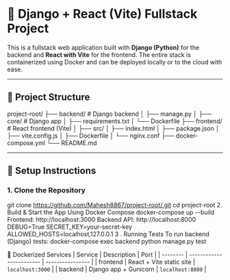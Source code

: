 # 🧩 Django + React (Vite) Fullstack Project

This is a fullstack web application built with **Django (Python)** for the backend and **React with Vite** for the frontend. The entire stack is containerized using Docker and can be deployed locally or to the cloud with ease.

---

## 📁 Project Structure

project-root/
├── backend/ # Django backend
│ ├── manage.py
│ ├── core/ # Django app
│ ├── requirements.txt
│ └── Dockerfile
├── frontend/ # React frontend (Vite)
│ ├── src/
│ ├── index.html
│ ├── package.json
│ ├── vite.config.js
│ ├── Dockerfile
│ └── nginx.conf
├── docker-compose.yml
└── README.md

---

## 🚀 Setup Instructions

### 1. Clone the Repository
git clone https://github.com/Mahesh8867/project-root/.git
cd project-root
2. Build & Start the App Using Docker Compose
docker-compose up --build
Frontend: http://localhost:3000
Backend API: http://localhost:8000
DEBUG=True
SECRET_KEY=your-secret-key
ALLOWED_HOSTS=localhost,127.0.0.1
3 . Running Tests
To run backend (Django) tests:
docker-compose exec backend python manage.py test

🐳 Dockerized Services
| Service  | Description              | Port             |
| -------- | ------------------------ | ---------------- |
| frontend | React + Vite static site | `localhost:3000` |
| backend  | Django app + Gunicorn    | `localhost:8000` |


